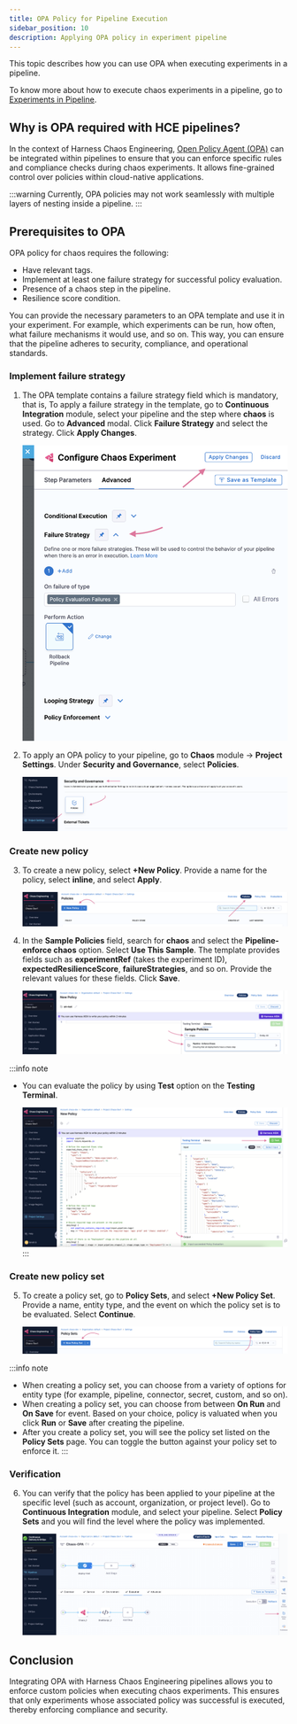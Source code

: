 ```yaml
---
title: OPA Policy for Pipeline Execution
sidebar_position: 10
description: Applying OPA policy in experiment pipeline
---
```


This topic describes how you can use OPA when executing experiments in a pipeline.

To know more about how to execute chaos experiments in a pipeline, go to [Experiments in Pipeline](/docs/chaos-engineering/use-harness-ce/experiments/create-experiments#create-experiment-as-a-pipeline).

## Why is OPA required with HCE pipelines?
In the context of Harness Chaos Engineering, [Open Policy Agent (OPA)](https://www.openpolicyagent.org/docs/latest/) can be integrated within pipelines to ensure that you can enforce specific rules and compliance checks during chaos experiments. It allows fine-grained control over policies within cloud-native applications.

:::warning
Currently, OPA policies may not work seamlessly with multiple layers of nesting inside a pipeline.
:::

## Prerequisites to OPA
OPA policy for chaos requires the following:
- Have relevant tags.
- Implement at least one failure strategy for successful policy evaluation.
- Presence of a chaos step in the pipeline.
- Resilience score condition.

You can provide the necessary parameters to an OPA template and use it in your experiment. For example, which experiments can be run, how often, what failure mechanisms it would use, and so on. This way, you can ensure that the pipeline adheres to security, compliance, and operational standards.

### Implement failure strategy

1. The OPA template contains a failure strategy field which is mandatory, that is,  To apply a failure strategy in the template, go to **Continuous Integration** module, select your pipeline and the step where **chaos** is used. Go to **Advanced** modal. Click **Failure Strategy** and select the strategy. Click **Apply Changes**.

    ![](./static/opa/opa-11.png)

2. To apply an OPA policy to your pipeline, go to **Chaos** module -> **Project Settings**. Under **Security and Governance**, select **Policies**.

    ![](./static/opa/opa-1.png)

### Create new policy

3. To create a new policy, select **+New Policy**. Provide a name for the policy, select **inline**, and select **Apply**.

    ![](./static/opa/new-policy.png)

4. In the **Sample Policies** field, search for **chaos** and select the **Pipeline- enforce chaos** option. Select **Use This Sample**. The template provides fields such as **experimentRef** (takes the experiment ID), **expectedResilienceScore**, **failureStrategies**, and so on. Provide the relevant values for these fields. Click **Save**.

    ![](./static/opa/opa-3.png)

:::info note
- You can evaluate the policy by using **Test** option on the **Testing Terminal**.

    ![](./static/opa/test-terminal.png)
:::

### Create new policy set

5. To create a policy set, go to **Policy Sets**, and select **+New Policy Set**. Provide a name, entity type, and the event on which the policy set is to be evaluated. Select **Continue**.

    ![](./static/opa/policy-set.png)

:::info note
- When creating a policy set, you can choose from a variety of options for entity type (for example, pipeline, connector, secret, custom, and so on).
- When creating a policy set, you can choose from between **On Run** and **On Save** for event. Based on your choice, policy is valuated when you click **Run** or **Save** after creating the pipeline.
- After you create a policy set, you will see the policy set listed on the **Policy Sets** page. You can toggle the button against your policy set to enforce it.
:::

### Verification

6. You can verify that the policy has been applied to your pipeline at the specific level (such as account, organization, or project level). Go to **Continuous Integration** module, and select your pipeline. Select **Policy Sets** and you will find the level where the policy was implemented.

    ![](./static/opa/opa-5.png)


## Conclusion

Integrating OPA with Harness Chaos Engineering pipelines allows you to enforce custom policies when executing chaos experiments. This ensures that only experiments whose associated policy was successful is executed, thereby enforcing compliance and security.